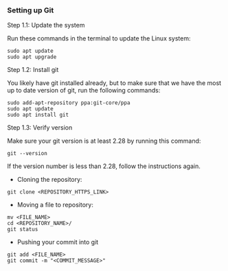 ### Setting up Git

Step 1.1: Update the system

Run these commands in the terminal to update the Linux system:
```
sudo apt update
sudo apt upgrade
```

Step 1.2: Install git

You likely have git installed already, but to make sure that we have the most up to date version of git, run the following commands:

```
sudo add-apt-repository ppa:git-core/ppa
sudo apt update
sudo apt install git
```

Step 1.3: Verify version

Make sure your git version is at least 2.28 by running this command:
```
git --version
```

If the version number is less than 2.28, follow the instructions again.


- Cloning the repository:
```
git clone <REPOSITORY_HTTPS_LINK>
```

- Moving a file to repository:
```
mv <FILE_NAME>
cd <REPOSITORY_NAME>/
git status
```

- Pushing your commit into git
```
git add <FILE_NAME>
git commit -m "<COMMIT_MESSAGE>"
```

